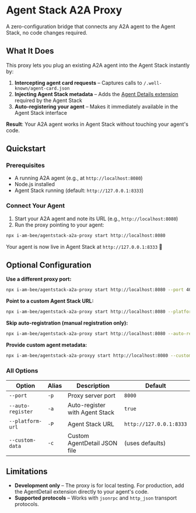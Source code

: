 # Agent Stack A2A Proxy

A zero-configuration bridge that connects any A2A agent to the Agent Stack, no code changes required.

## What It Does

This proxy lets you plug an existing A2A agent into the Agent Stack instantly by:

1. **Intercepting agent card requests** – Captures calls to `/.well-known/agent-card.json`
2. **Injecting Agent Stack metadata** – Adds the [Agent Details extension](http://agentstack.beeai.dev/build-agents/agent-details) required by the Agent Stack
3. **Auto-registering your agent** – Makes it immediately available in the Agent Stack interface

**Result**: Your A2A agent works in Agent Stack without touching your agent's code.

## Quickstart

### Prerequisites

- A running A2A agent (e.g., at `http://localhost:8080`)
- Node.js installed
- Agent Stack running (default: `http://127.0.0.1:8333`)

### Connect Your Agent

1. Start your A2A agent and note its URL (e.g., `http://localhost:8080`)
2. Run the proxy pointing to your agent:
```bash
npx i-am-bee/agentstack-a2a-proxy start http://localhost:8080
```

Your agent is now live in Agent Stack at `http://127.0.0.1:8333` 🎉

## Optional Configuration

**Use a different proxy port:**
```bash
npx i-am-bee/agentstack-a2a-proxy start http://localhost:8080 --port 4000
```

**Point to a custom Agent Stack URL:**
```bash
npx i-am-bee/agentstack-a2a-proxy start http://localhost:8080 --platform-url http://localhost:9000
```

**Skip auto-registration (manual registration only):**
```bash
npx i-am-bee/agentstack-a2a-proxy start http://localhost:8080 --auto-register false
```

**Provide custom agent metadata:**
```bash
npx i-am-bee/agentstack-a2a-proxyy start http://localhost:8080 --custom-data ./my-agent-details.json
```

### All Options

| Option | Alias | Description | Default |
|--------|-------|-------------|---------|
| `--port` | `-p` | Proxy server port | `8000` |
| `--auto-register` | `-a` | Auto-register with Agent Stack | `true` |
| `--platform-url` | `-P` | Agent Stack URL | `http://127.0.0.1:8333` |
| `--custom-data` | `-c` | Custom AgentDetail JSON file | (uses defaults) |

## Limitations

- **Development only** – The proxy is for local testing. For production, add the AgentDetail extension directly to your agent's code.
- **Supported protocols** – Works with `jsonrpc` and `http_json` transport protocols.
